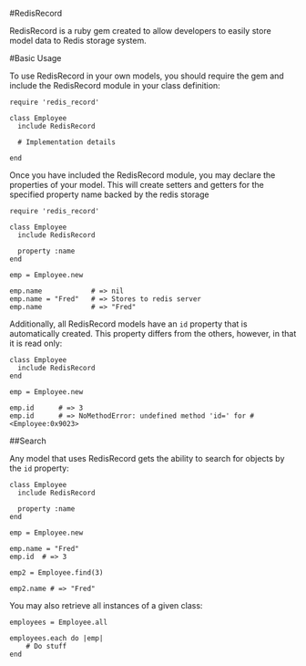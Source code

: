 #RedisRecord

RedisRecord is a ruby gem created to allow developers to easily store model data to Redis storage system.


#Basic Usage

To use RedisRecord in your own models, you should require the gem and include the RedisRecord module in your class definition:

    require 'redis_record'

    class Employee
      include RedisRecord

      # Implementation details

    end

Once you have included the RedisRecord module, you may declare the properties of your model.  This will create setters and getters for the specified property name backed by the redis storage

    require 'redis_record'

    class Employee
      include RedisRecord

      property :name
    end

    emp = Employee.new

    emp.name            # => nil
    emp.name = "Fred"   # => Stores to redis server
    emp.name            # => "Fred"

Additionally, all RedisRecord models have an `id` property that is automatically created.  This property differs from the others, however, in that it is read only:

    class Employee
      include RedisRecord
    end

    emp = Employee.new
    
    emp.id      # => 3
    emp.id      # => NoMethodError: undefined method 'id=' for #<Employee:0x9023>

##Search

Any model that uses RedisRecord gets the ability to search for objects by the `id` property:

    class Employee
      include RedisRecord

      property :name
    end

    emp = Employee.new

    emp.name = "Fred"   
    emp.id  # => 3

    emp2 = Employee.find(3)

    emp2.name # => "Fred"

You may also retrieve all instances of a given class:

    employees = Employee.all

    employees.each do |emp|
        # Do stuff
    end

